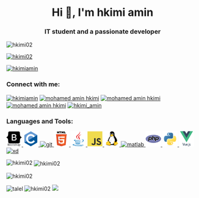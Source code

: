 <h1 align="center">Hi 👋, I'm hkimi amin</h1>
<h3 align="center">IT student and a passionate developer</h3>

<p align="left"> <img src="https://komarev.com/ghpvc/?username=hkimi02&label=Profile%20views&color=0e75b6&style=flat&" alt="hkimi02" /> </p>

<p align="left"> <a href="https://github.com/ryo-ma/github-profile-trophy"><img src="https://github-profile-trophy.vercel.app/?username=hkimi02" alt="hkimi02" /></a> </p>

<p align="left"> <a href="https://twitter.com/hkimiamin" target="blank"><img src="https://img.shields.io/twitter/follow/hkimiamin?logo=twitter&style=for-the-badge&" alt="hkimiamin" /></a> </p>

<h3 align="left">Connect with me:</h3>
<p align="left">
<a href="https://twitter.com/hkimiamin" target="blank"><img align="center" src="https://raw.githubusercontent.com/rahuldkjain/github-profile-readme-generator/master/src/images/icons/Social/twitter.svg" alt="hkimiamin" height="30" width="40" /></a>
<a href="https://linkedin.com/in/mohamed amin hkimi" target="blank"><img align="center" src="https://raw.githubusercontent.com/rahuldkjain/github-profile-readme-generator/master/src/images/icons/Social/linked-in-alt.svg" alt="mohamed amin hkimi" height="30" width="40" /></a>
<a href="https://stackoverflow.com/users/mohamed amin hkimi" target="blank"><img align="center" src="https://raw.githubusercontent.com/rahuldkjain/github-profile-readme-generator/master/src/images/icons/Social/stack-overflow.svg" alt="mohamed amin hkimi" height="30" width="40" /></a>
<a href="https://fb.com/mohamed amin hkimi" target="blank"><img align="center" src="https://raw.githubusercontent.com/rahuldkjain/github-profile-readme-generator/master/src/images/icons/Social/facebook.svg" alt="mohamed amin hkimi" height="30" width="40" /></a>
<a href="https://instagram.com/hkimi_amin" target="blank"><img align="center" src="https://raw.githubusercontent.com/rahuldkjain/github-profile-readme-generator/master/src/images/icons/Social/instagram.svg" alt="hkimi_amin" height="30" width="40" /></a>
</p>

<h3 align="left">Languages and Tools:</h3>
<p align="left"> <a href="https://getbootstrap.com" target="_blank" rel="noreferrer"> <img src="https://raw.githubusercontent.com/devicons/devicon/master/icons/bootstrap/bootstrap-plain-wordmark.svg" alt="bootstrap" width="40" height="40"/> </a> <a href="https://www.cprogramming.com/" target="_blank" rel="noreferrer"> <img src="https://raw.githubusercontent.com/devicons/devicon/master/icons/c/c-original.svg" alt="c" width="40" height="40"/> </a> <a href="https://git-scm.com/" target="_blank" rel="noreferrer"> <img src="https://www.vectorlogo.zone/logos/git-scm/git-scm-icon.svg" alt="git" width="40" height="40"/> </a> <a href="https://www.w3.org/html/" target="_blank" rel="noreferrer"> <img src="https://raw.githubusercontent.com/devicons/devicon/master/icons/html5/html5-original-wordmark.svg" alt="html5" width="40" height="40"/> </a> <a href="https://www.java.com" target="_blank" rel="noreferrer"> <img src="https://raw.githubusercontent.com/devicons/devicon/master/icons/java/java-original.svg" alt="java" width="40" height="40"/> </a> <a href="https://developer.mozilla.org/en-US/docs/Web/JavaScript" target="_blank" rel="noreferrer"> <img src="https://raw.githubusercontent.com/devicons/devicon/master/icons/javascript/javascript-original.svg" alt="javascript" width="40" height="40"/> </a> <a href="https://www.linux.org/" target="_blank" rel="noreferrer"> <img src="https://raw.githubusercontent.com/devicons/devicon/master/icons/linux/linux-original.svg" alt="linux" width="40" height="40"/> </a> <a href="https://www.mathworks.com/" target="_blank" rel="noreferrer"> <img src="https://upload.wikimedia.org/wikipedia/commons/2/21/Matlab_Logo.png" alt="matlab" width="40" height="40"/> </a> <a href="https://www.php.net" target="_blank" rel="noreferrer"> <img src="https://raw.githubusercontent.com/devicons/devicon/master/icons/php/php-original.svg" alt="php" width="40" height="40"/> </a> <a href="https://www.python.org" target="_blank" rel="noreferrer"> <img src="https://raw.githubusercontent.com/devicons/devicon/master/icons/python/python-original.svg" alt="python" width="40" height="40"/> </a> <a href="https://vuejs.org/" target="_blank" rel="noreferrer"> <img src="https://raw.githubusercontent.com/devicons/devicon/master/icons/vuejs/vuejs-original-wordmark.svg" alt="vuejs" width="40" height="40"/> </a> <a href="https://www.adobe.com/products/xd.html" target="_blank" rel="noreferrer"> <img src="https://cdn.worldvectorlogo.com/logos/adobe-xd.svg" alt="xd" width="40" height="40"/> </a> </p>

<p><img align="left" src="https://github-readme-stats.vercel.app/api/top-langs?username=hkimi02&show_icons=true&locale=en&theme=dark&layout=compact" alt="hkimi02" /></p>

<p>&nbsp;<img align="center" src="https://github-readme-stats.vercel.app/api?username=hkimi02&show_icons=true&theme=dark&locale=en" alt="hkimi02" /></p>

<p><img align="center" src="https://github-readme-streak-stats.herokuapp.com/?user=hkimi02&theme=dark&" alt="hkimi02" /></p>
<img alt="talel" src="https://cr-skills-chart-widget.azurewebsites.net/api/api?username=hkimi02"/>
<img alt="hkimi02"   src="https://cr-ss-service.azurewebsites.net/api/ScreenShot?widget=summary&username=hkimi02&badges=3&show-avatar=false&style=--header-bg-color:%23000;--border-radius:10px"/>
<img src="https://github-readme-activity-graph.cyclic.app/graph?username=hkimi02&theme=github-compact"/>
